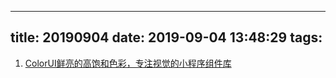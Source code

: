 <!--
 * @Description: In User Settings Edit
 * @Author: your name
 * @Date: 2019-09-04 13:48:29
 * @LastEditTime: 2019-09-04 13:49:15
 * @LastEditors: Please set LastEditors
 -->
---
title: 20190904
date: 2019-09-04 13:48:29
tags:
---

1. [ColorUI鲜亮的高饱和色彩，专注视觉的小程序组件库](https://github.com/weilanwl/ColorUI)